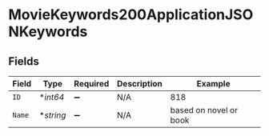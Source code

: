 # MovieKeywords200ApplicationJSONKeywords


## Fields

| Field                  | Type                   | Required               | Description            | Example                |
| ---------------------- | ---------------------- | ---------------------- | ---------------------- | ---------------------- |
| `ID`                   | **int64*               | :heavy_minus_sign:     | N/A                    | 818                    |
| `Name`                 | **string*              | :heavy_minus_sign:     | N/A                    | based on novel or book |